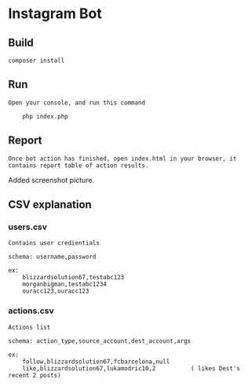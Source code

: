 # Instagram Bot

## Build
	composer install

## Run
	Open your console, and run this command

		php index.php

## Report
	Once bot action has finished, open index.html in your browser, it contains report table of action results.
	
Added screenshot picture.

## CSV explanation
	
### users.csv
	Contains user credientials

	schema: username,password

	ex:
		blizzardsolution67,testabc123
		morganbigman,testabc1234
		ouracc123,ouracc123

### actions.csv
	Actions list

	schema: action_type,source_account,dest_account,args

	ex:
		follow,blizzardsolution67,fcbarcelona,null
		like,blizzardsolution67,lukamodric10,2			( likes Dest's recent 2 posts)
